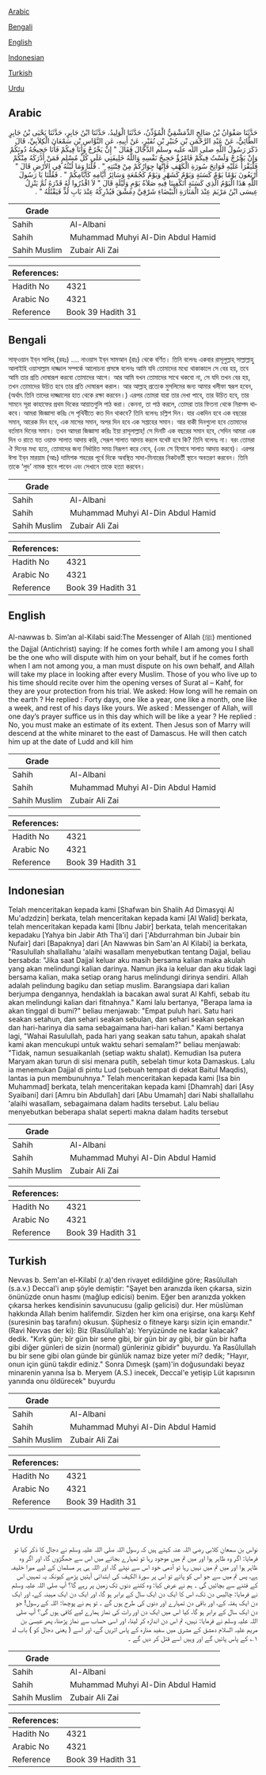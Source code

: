 [Arabic](#arabic)

[Bengali](#bengali)

[English](#english)

[Indonesian](#indonesian)

[Turkish](#turkish)

[Urdu](#urdu)

## Arabic


<div dir="rtl" lang="ar" style={{fontSize:'larger',backgroundColor:'#f8f9fa',padding:20}}>
حَدَّثَنَا صَفْوَانُ بْنُ صَالِحٍ الدِّمَشْقِيُّ الْمُؤَذِّنُ، حَدَّثَنَا الْوَلِيدُ، حَدَّثَنَا ابْنُ جَابِرٍ، حَدَّثَنَا يَحْيَى بْنُ جَابِرٍ الطَّائِيُّ، عَنْ عَبْدِ الرَّحْمَنِ بْنِ جُبَيْرِ بْنِ نُفَيْرٍ، عَنْ أَبِيهِ، عَنِ النَّوَّاسِ بْنِ سَمْعَانَ الْكِلاَبِيِّ، قَالَ ذَكَرَ رَسُولُ اللَّهِ صلى الله عليه وسلم الدَّجَّالَ فَقَالَ ‏"‏ إِنْ يَخْرُجْ وَأَنَا فِيكُمْ فَأَنَا حَجِيجُهُ دُونَكُمْ وَإِنْ يَخْرُجْ وَلَسْتُ فِيكُمْ فَامْرُؤٌ حَجِيجُ نَفْسِهِ وَاللَّهُ خَلِيفَتِي عَلَى كُلِّ مُسْلِمٍ فَمَنْ أَدْرَكَهُ مِنْكُمْ فَلْيَقْرَأْ عَلَيْهِ فَوَاتِحَ سُورَةِ الْكَهْفِ فَإِنَّهَا جِوَارُكُمْ مِنْ فِتْنَتِهِ ‏"‏ ‏.‏ قُلْنَا وَمَا لُبْثُهُ فِي الأَرْضِ قَالَ ‏"‏ أَرْبَعُونَ يَوْمًا يَوْمٌ كَسَنَةٍ وَيَوْمٌ كَشَهْرٍ وَيَوْمٌ كَجُمُعَةٍ وَسَائِرُ أَيَّامِهِ كَأَيَّامِكُمْ ‏"‏ ‏.‏ فَقُلْنَا يَا رَسُولَ اللَّهِ هَذَا الْيَوْمُ الَّذِي كَسَنَةٍ أَتَكْفِينَا فِيهِ صَلاَةُ يَوْمٍ وَلَيْلَةٍ قَالَ ‏"‏ لاَ اقْدُرُوا لَهُ قَدْرَهُ ثُمَّ يَنْزِلُ عِيسَى ابْنُ مَرْيَمَ عِنْدَ الْمَنَارَةِ الْبَيْضَاءِ شَرْقِيَّ دِمَشْقَ فَيُدْرِكُهُ عِنْدَ بَابِ لُدٍّ فَيَقْتُلُهُ ‏"‏ ‏.‏
</div>
<div style={{backgroundColor:'#f8f9fa',padding:20, marginBottom: 10}}><table> <thead> <tr> <th>Grade</th> <th></th> </tr> </thead> <tbody> <tr><td>Sahih</td><td>Al-Albani</td></tr><tr><td>Sahih</td><td>Muhammad Muhyi Al-Din Abdul Hamid</td></tr><tr><td>Sahih Muslim</td><td>Zubair Ali Zai</td></tr></tbody></table><table> <thead> <tr> <th>References:</th> <th></th> </tr> </thead> <tbody><tr><td>Hadith No</td><td>4321</td></tr><tr><td>Arabic No</td><td>4321</td></tr><tr><td>Reference</td><td>Book 39 Hadith 31</td></tr></tbody></table></div>

## Bengali


<div dir="ltr" lang="bn" style={{fontSize:'larger',backgroundColor:'#f8f9fa',padding:20}}>
সাফ্‌ওয়ান ইব্‌ন সালিহ্‌ (রহঃ) .... নাওয়াস ইব্‌ন সামআন (রাঃ) থেকে বর্ণিত। তিনি বলেনঃ একবার রাসূলুল্লাহ্‌ সাল্লাল্লাহু আলাইহি ওয়াসাল্লাম দাজ্জাল সম্পর্কে আলোচনা প্রসঙ্গে বলেনঃ আমি যদি তোমাদের মধ্যে থাকাকালে সে বের হয়, তবে আমি তার প্রতি দোষারূপ করবো তোমাদের আগে। আর আমি যখন তোমাদের সাথে থকবো না, সে যদি তখন বের হয়, তখন তোমাদের উচিত হবে তার প্রতি দোষারূপ করাল। আর আল্লাহ্‌ প্রত্যেক মুসলিমের জন্য আমার খলীফা স্বরূপ হবেন, (অর্থাৎ তিনি তাদের দাজ্জালের হাত থেকে রক্ষা করবেন।) এরপর তোমরা যারা তার দেখা পাবে, তার উচিত হবে, তার সামনে সূরা কাহাফের প্রথম দিকের আয়াতগুলি পাঠ করা। কেননা, তা পাঠ করলে, তোমরা তার ফিতনা থেকে নিরাপদ থাকবে। আমরা জিজ্ঞাসা করিঃ সে পৃথিবীতে কত দিন থাকবে? তিনি বলেনঃ চল্লিশ দিন। যার একদিন হবে এক বছরের সমান, আরেক দিন হবে, এক মাসের সমান, অপর দিন হবে এক সপ্তাহের সমান। আর বাকী দিনগুলো হবে তোমাদের বর্তমান দিনের সমান। তখন আমরা জিজ্ঞাসা করিঃ ইয়া রাসূলাল্লাহ্‌! সে দিনটি এক বছরের সমান হবে, সেদিন আমরা এক দিন ও রাতে যত ওয়াক্ত সালাত আদায় করি, সেরূপ সালাত আদায় করলে যথেষ্ট হবে কি? তিনি বলেনঃ না। বরং তোমরা ঐ দিনের মধ্য হতে, তোমাদের জন্য নির্ধারিত সময় নিরূপণ করে নেবে, (এবং সে হিসাবে সালাত আদায় করবে)। এরপর ঈসা ইব্‌ন মারয়াম (আঃ) দামিশক শহরের পূর্বে দিকে অবস্থিত সাদা-মিনারের নিকটবর্তী স্থানে অবতরণ করবেন। তিনি তাকে ‘লুদ’ নামক স্থানে পাবেন এবং সেখানে তাকে হত্যা করবেন।
</div>
<div style={{backgroundColor:'#f8f9fa',padding:20, marginBottom: 10}}><table> <thead> <tr> <th>Grade</th> <th></th> </tr> </thead> <tbody> <tr><td>Sahih</td><td>Al-Albani</td></tr><tr><td>Sahih</td><td>Muhammad Muhyi Al-Din Abdul Hamid</td></tr><tr><td>Sahih Muslim</td><td>Zubair Ali Zai</td></tr></tbody></table><table> <thead> <tr> <th>References:</th> <th></th> </tr> </thead> <tbody><tr><td>Hadith No</td><td>4321</td></tr><tr><td>Arabic No</td><td>4321</td></tr><tr><td>Reference</td><td>Book 39 Hadith 31</td></tr></tbody></table></div>

## English


<div dir="ltr" lang="en" style={{fontSize:'larger',backgroundColor:'#f8f9fa',padding:20}}>
Al-nawwas b. Sim’an al-Kilabi said:The Messenger of Allah (ﷺ) mentioned the Dajjal (Antichrist) saying: If he comes forth while I am among you I shall be the one who will dispute with him on your behalf, but if he comes forth when I am not among you, a man must dispute on his own behalf, and Allah will take my place in looking after every Muslim. Those of you who live up to his time should recite over him the opening verses of Surat al – Kahf, for they are your protection from his trial. We asked: How long will he remain on the earth ? He replied : Forty days, one like a year, one like a month, one like a week, and rest of his days like yours. We asked : Messenger of Allah, will one day’s prayer suffice us in this day which will be like a year ? He replied : No, you must make an estimate of its extent. Then Jesus son of Marry will descend at the white minaret to the east of Damascus. He will then catch him up at the date of Ludd and kill him
</div>
<div style={{backgroundColor:'#f8f9fa',padding:20, marginBottom: 10}}><table> <thead> <tr> <th>Grade</th> <th></th> </tr> </thead> <tbody> <tr><td>Sahih</td><td>Al-Albani</td></tr><tr><td>Sahih</td><td>Muhammad Muhyi Al-Din Abdul Hamid</td></tr><tr><td>Sahih Muslim</td><td>Zubair Ali Zai</td></tr></tbody></table><table> <thead> <tr> <th>References:</th> <th></th> </tr> </thead> <tbody><tr><td>Hadith No</td><td>4321</td></tr><tr><td>Arabic No</td><td>4321</td></tr><tr><td>Reference</td><td>Book 39 Hadith 31</td></tr></tbody></table></div>

## Indonesian


<div dir="ltr" lang="id" style={{fontSize:'larger',backgroundColor:'#f8f9fa',padding:20}}>
Telah menceritakan kepada kami [Shafwan bin Shalih Ad Dimasyqi Al Mu'adzdzin] berkata, telah menceritakan kepada kami [Al Walid] berkata, telah menceritakan kepada kami [Ibnu Jabir] berkata, telah menceritakan kepadaku [Yahya bin Jabir Ath Tha'i] dari ['Abdurrahman bin Jubair bin Nufair] dari [Bapaknya] dari [An Nawwas bin Sam'an Al Kilabi] ia berkata, "Rasulullah shallallahu 'alaihi wasallam menyebutkan tentang Dajjal, beliau bersabda: "Jika saat Dajjal keluar aku masih bersama kalian maka akulah yang akan melindungi kalian darinya. Namun jika ia keluar dan aku tidak lagi bersama kalian, maka setiap orang harus melindungi dirinya sendiri. Allah adalah pelindung bagiku dan setiap muslim. Barangsiapa dari kalian berjumpa dengannya, hendaklah ia bacakan awal surat Al Kahfi, sebab itu akan melindungi kalian dari fitnahnya." Kami lalu bertanya, "Berapa lama ia akan tinggal di bumi?" beliau menjawab: "Empat puluh hari. Satu hari seakan setahun, dan sehari seakan sebulan, dan sehari seakan sepekan dan hari-harinya dia sama sebagaimana hari-hari kalian." Kami bertanya lagi, "Wahai Rasulullah, pada hari yang seakan satu tahun, apakah shalat kami akan mencukupi untuk waktu sehari semalam?" beliau menjawab: "Tidak, namun sesuaikanlah (setiap waktu shalat). Kemudian Isa putera Maryam akan turun di sisi menara putih, sebelah timur kota Damaskus. Lalu ia menemukan Dajjal di pintu Lud (sebuah tempat di dekat Baitul Maqdis), lantas ia pun membunuhnya." Telah menceritakan kepada kami [Isa bin Muhammad] berkata, telah menceritakan kepada kami [Dhamrah] dari [Asy Syaibani] dari [Amru bin Abdullah] dari [Abu Umamah] dari Nabi shallallahu 'alaihi wasallam, sebagaimana dalam hadits tersebut. Lalu beliau menyebutkan beberapa shalat seperti makna dalam hadits tersebut
</div>
<div style={{backgroundColor:'#f8f9fa',padding:20, marginBottom: 10}}><table> <thead> <tr> <th>Grade</th> <th></th> </tr> </thead> <tbody> <tr><td>Sahih</td><td>Al-Albani</td></tr><tr><td>Sahih</td><td>Muhammad Muhyi Al-Din Abdul Hamid</td></tr><tr><td>Sahih Muslim</td><td>Zubair Ali Zai</td></tr></tbody></table><table> <thead> <tr> <th>References:</th> <th></th> </tr> </thead> <tbody><tr><td>Hadith No</td><td>4321</td></tr><tr><td>Arabic No</td><td>4321</td></tr><tr><td>Reference</td><td>Book 39 Hadith 31</td></tr></tbody></table></div>

## Turkish


<div dir="ltr" lang="tr" style={{fontSize:'larger',backgroundColor:'#f8f9fa',padding:20}}>
Nevvas b. Sem'an el-Kilabî (r.a)'den rivayet edildiğine göre; Rasûlullah (s.a.v.) Deccal'i anıp şöyle demiştir: "Şayet ben aranızda iken çıkarsa, sizin önünüzde onun hasmı (mağlup edicisi) benim. Eğer ben aranızda yokken çıkarsa herkes kendisinin savunucusu (galip gelicisi) dur. Her müslüman hakkında Allah benim halifemdir. Sizden her kim ona erişirse, ona karşı Kehf (suresinin baş tarafını) okusun. Şüphesiz o fitneye karşı sizin için emandır." (Ravi Nevvas der ki): Biz (Rasûlullah'a): Yeryüzünde ne kadar kalacak? dedik. "Kırk gün; bîr gün bir sene gibi, bir gün bir ay gibi, bir gün bir hafta gibi diğer günleri de sizin (normal) günleriniz gibidir" buyurdu. Ya Rasûlullah bu bir sene gibi olan günde bir günlük namaz bize yeter mi? dedik; "Hayır, onun için günü takdir ediniz." Sonra Dımeşk (şam)'in doğusundaki beyaz minarenin yanına İsa b. Meryem (A.S.) inecek, Deccal'e yetişip Lüt kapısının yanında onu öldürecek" buyurdu
</div>
<div style={{backgroundColor:'#f8f9fa',padding:20, marginBottom: 10}}><table> <thead> <tr> <th>Grade</th> <th></th> </tr> </thead> <tbody> <tr><td>Sahih</td><td>Al-Albani</td></tr><tr><td>Sahih</td><td>Muhammad Muhyi Al-Din Abdul Hamid</td></tr><tr><td>Sahih Muslim</td><td>Zubair Ali Zai</td></tr></tbody></table><table> <thead> <tr> <th>References:</th> <th></th> </tr> </thead> <tbody><tr><td>Hadith No</td><td>4321</td></tr><tr><td>Arabic No</td><td>4321</td></tr><tr><td>Reference</td><td>Book 39 Hadith 31</td></tr></tbody></table></div>

## Urdu


<div dir="rtl" lang="ur" style={{fontSize:'larger',backgroundColor:'#f8f9fa',padding:20}}>
نواس بن سمعان کلابی رضی اللہ عنہ کہتے ہیں کہ رسول اللہ صلی اللہ علیہ وسلم نے دجال کا ذکر کیا تو فرمایا: اگر وہ ظاہر ہوا اور میں تم میں موجود رہا تو تمہارے بجائے میں اس سے جھگڑوں گا، اور اگر وہ ظاہر ہوا اور میں تم میں نہیں رہا تو آدمی خود اس سے نپٹے گا، اور اللہ ہی ہر مسلمان کے لیے میرا خلیفہ ہے، پس تم میں سے جو اس کو پائے تو اس پر سورۃ الکہف کی ابتدائی آیتیں پڑھے کیونکہ یہ تمہیں اس کے فتنے سے بچائیں گی ۔ ہم نے عرض کیا: وہ کتنے دنوں تک زمین پر رہے گا؟ آپ صلی اللہ علیہ وسلم نے فرمایا: چالیس دن تک، اس کا ایک دن ایک سال کے برابر ہو گا، اور ایک دن ایک مہینہ کے، اور ایک دن ایک ہفتہ کے، اور باقی دن تمہارے اور دنوں کی طرح ہوں گے ۔ تو ہم نے پوچھا: اللہ کے رسول! جو دن ایک سال کے برابر ہو گا، کیا اس میں ایک دن اور رات کی نماز ہمارے لیے کافی ہوں گی؟ آپ صلی اللہ علیہ وسلم نے فرمایا: نہیں، تم اس دن اندازہ کر لینا، اور اسی حساب سے نماز پڑھنا، پھر عیسیٰ بن مریم علیہ السلام دمشق کے مشرق میں سفید منارہ کے پاس اتریں گے، اور اسے ( یعنی دجال کو ) باب لد ۱؎ کے پاس پائیں گے اور وہیں اسے قتل کر دیں گے ۔
</div>
<div style={{backgroundColor:'#f8f9fa',padding:20, marginBottom: 10}}><table> <thead> <tr> <th>Grade</th> <th></th> </tr> </thead> <tbody> <tr><td>Sahih</td><td>Al-Albani</td></tr><tr><td>Sahih</td><td>Muhammad Muhyi Al-Din Abdul Hamid</td></tr><tr><td>Sahih Muslim</td><td>Zubair Ali Zai</td></tr></tbody></table><table> <thead> <tr> <th>References:</th> <th></th> </tr> </thead> <tbody><tr><td>Hadith No</td><td>4321</td></tr><tr><td>Arabic No</td><td>4321</td></tr><tr><td>Reference</td><td>Book 39 Hadith 31</td></tr></tbody></table></div>